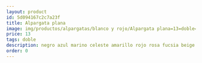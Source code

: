 ```yaml
---
layout: product
id: 5d094167c2c7a23f
title: Alpargata plana
image: img/productos/alpargatas/blanco y rojo/Alpargata plana=13=doble=negro azul marino celeste amarillo rojo rosa fucsia beige lila morado burdeos.webp
price: 13
tags: doble
description: negro azul marino celeste amarillo rojo rosa fucsia beige lila morado burdeos
order: 0
---
```

